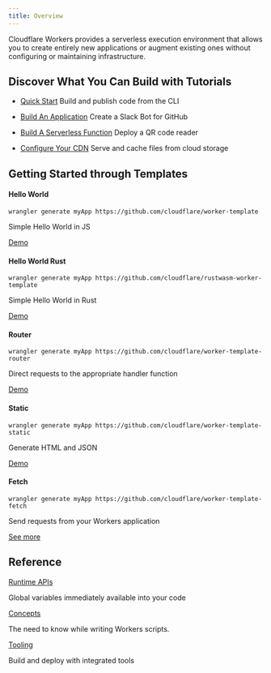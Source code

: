 ```yaml
---
title: Overview
---
```


Cloudflare Workers provides a serverless execution environment that allows you to create entirely new applications or augment existing ones without configuring or maintaining infrastructure.

## Discover What You Can Build with Tutorials

- [Quick Start](/quickstart)
Build and publish code from the CLI

- [Build An Application](/tutorials/build-an-application)
Create a Slack Bot for GitHub

- [Build A Serverless Function](/tutorials/build-a-serverless-function)
Deploy a QR code reader

- [Configure Your CDN](./tutorials/configure-your-cdn)
Serve and cache files from cloud storage


## Getting Started through Templates

#### Hello World
```
wrangler generate myApp https://github.com/cloudflare/worker-template
```

Simple Hello World in JS

[Demo](https://cloudflareworkers.com/#6626eb50f7b53c2d42b79d1082b9bd37:https://tutorial.cloudflareworkers.com)

#### Hello World Rust
```
wrangler generate myApp https://github.com/cloudflare/rustwasm-worker-template
```

Simple Hello World in Rust

[Demo](https://cloudflareworkers.com/#1992963c14c25bc8dc4c50f4cab740e5:https://tutorial.cloudflareworkers.com)


#### Router
```
wrangler generate myApp https://github.com/cloudflare/worker-template-router
```
Direct requests to the appropriate handler function

[Demo](https://cloudflareworkers.com/#6cbbd3ae7d4e928da3502cb9ce11227a:https://tutorial.cloudflareworkers.com/bar)

#### Static
```
wrangler generate myApp https://github.com/cloudflare/worker-template-static
```

Generate HTML and JSON

[Demo](https://cloudflareworkers.com/#3160870d853b4df56a711621c7bd4ef3:https://tutorial.cloudflareworkers.com/static/html)

#### Fetch
```
wrangler generate myApp https://github.com/cloudflare/worker-template-fetch
```

Send requests from your Workers application

[See more](/templates)

## Reference

[Runtime APIs](/reference/runtime/apis)

Global variables immediately available into your code

[Concepts](/reference/workers-concepts)

The need to know while writing Workers scripts.

[Tooling](/reference/tooling)

Build and deploy with integrated tools

